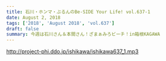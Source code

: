 ```yaml
---
title: 石川・ホンマ・ぶるんのBe-SIDE Your Life! vol.637-1
date: August 2, 2018
tags: ['2018', 'August 2018', 'vol.637']
draft: false
summary: 今週は石川さん＆本間さん！ざまぁみろビーチ！in箱根KAGAWA
---
```


http://project-phi.ddo.jp/ishikawa/ishikawa637_1.mp3